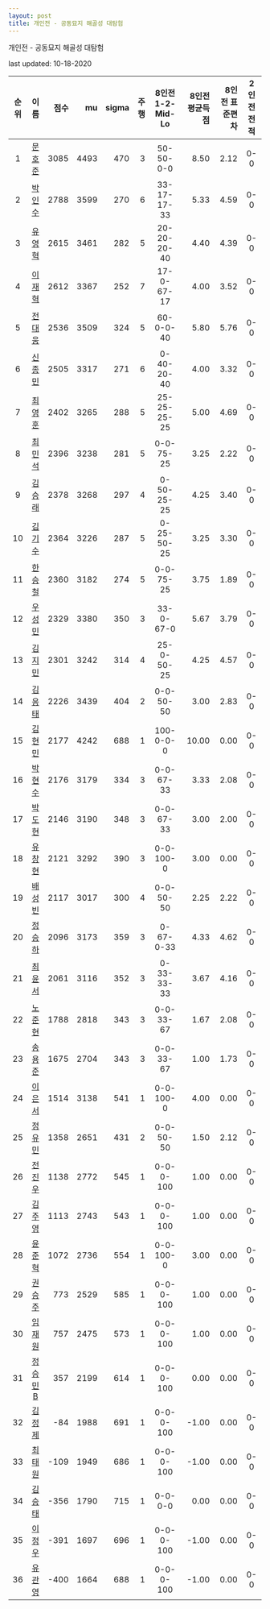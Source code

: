 ```yaml
---
layout: post
title: 개인전 - 공동묘지 해골성 대탐험
---
```



개인전 - 공동묘지 해골성 대탐험


last updated: 10-18-2020

| 순위 | 이름 | 점수 | mu | sigma | 주행 | 8인전 1-2-Mid-Lo | 8인전 평균득점 | 8인전 표준편차 | 2인전 전적 |
|:---:|:---:|---:|---:|---:|---:|:---:|---:|---:|:---:|
| 1 | [문호준](../munhojun) | 3085 | 4493 | 470 | 3 | 50-50-0-0 | 8.50 | 2.12 | 0-0 |
| 2 | [박인수](../bakinsu) | 2788 | 3599 | 270 | 6 | 33-17-17-33 | 5.33 | 4.59 | 0-0 |
| 3 | [유영혁](../yuyeonghyeok) | 2615 | 3461 | 282 | 5 | 20-20-20-40 | 4.40 | 4.39 | 0-0 |
| 4 | [이재혁](../ijaehyeok) | 2612 | 3367 | 252 | 7 | 17-0-67-17 | 4.00 | 3.52 | 0-0 |
| 5 | [전대웅](../jeondaewoong) | 2536 | 3509 | 324 | 5 | 60-0-0-40 | 5.80 | 5.76 | 0-0 |
| 6 | [신종민](../shinjongmin) | 2505 | 3317 | 271 | 6 | 0-40-20-40 | 4.00 | 3.32 | 0-0 |
| 7 | [최영훈](../choiyeonghun) | 2402 | 3265 | 288 | 5 | 25-25-25-25 | 5.00 | 4.69 | 0-0 |
| 8 | [최민석](../choiminseok) | 2396 | 3238 | 281 | 5 | 0-0-75-25 | 3.25 | 2.22 | 0-0 |
| 9 | [김승래](../gimseungrae) | 2378 | 3268 | 297 | 4 | 0-50-25-25 | 4.25 | 3.40 | 0-0 |
| 10 | [김기수](../gimgisu) | 2364 | 3226 | 287 | 5 | 0-25-50-25 | 3.25 | 3.30 | 0-0 |
| 11 | [한승철](../hanseungcheol) | 2360 | 3182 | 274 | 5 | 0-0-75-25 | 3.75 | 1.89 | 0-0 |
| 12 | [우성민](../useongmin) | 2329 | 3380 | 350 | 3 | 33-0-67-0 | 5.67 | 3.79 | 0-0 |
| 13 | [김지민](../gimjimin) | 2301 | 3242 | 314 | 4 | 25-0-50-25 | 4.25 | 4.57 | 0-0 |
| 14 | [김응태](../gimeungtae) | 2226 | 3439 | 404 | 2 | 0-0-50-50 | 3.00 | 2.83 | 0-0 |
| 15 | [김현민](../gimhyunmin) | 2177 | 4242 | 688 | 1 | 100-0-0-0 | 10.00 | 0.00 | 0-0 |
| 16 | [박현수](../bakhyeonsu) | 2176 | 3179 | 334 | 3 | 0-0-67-33 | 3.33 | 2.08 | 0-0 |
| 17 | [박도현](../bakdohyeon) | 2146 | 3190 | 348 | 3 | 0-0-67-33 | 3.00 | 2.00 | 0-0 |
| 18 | [유창현](../yuchanghyeon) | 2121 | 3292 | 390 | 3 | 0-0-100-0 | 3.00 | 0.00 | 0-0 |
| 19 | [배성빈](../baeseongbin) | 2117 | 3017 | 300 | 4 | 0-0-50-50 | 2.25 | 2.22 | 0-0 |
| 20 | [정승하](../jeongseungha) | 2096 | 3173 | 359 | 3 | 0-67-0-33 | 4.33 | 4.62 | 0-0 |
| 21 | [최윤서](../choiyunseo) | 2061 | 3116 | 352 | 3 | 0-33-33-33 | 3.67 | 4.16 | 0-0 |
| 22 | [노준현](../nojunhyeon) | 1788 | 2818 | 343 | 3 | 0-0-33-67 | 1.67 | 2.08 | 0-0 |
| 23 | [송용준](../songyongjun) | 1675 | 2704 | 343 | 3 | 0-0-33-67 | 1.00 | 1.73 | 0-0 |
| 24 | [이은서](../ieunseo) | 1514 | 3138 | 541 | 1 | 0-0-100-0 | 4.00 | 0.00 | 0-0 |
| 25 | [정유민](../jeongyumin) | 1358 | 2651 | 431 | 2 | 0-0-50-50 | 1.50 | 2.12 | 0-0 |
| 26 | [전진우](../jeonjinwoo) | 1138 | 2772 | 545 | 1 | 0-0-0-100 | 1.00 | 0.00 | 0-0 |
| 27 | [김주영](../gimjuyeong) | 1113 | 2743 | 543 | 1 | 0-0-0-100 | 1.00 | 0.00 | 0-0 |
| 28 | [윤준혁](../yunjunhyeok) | 1072 | 2736 | 554 | 1 | 0-0-100-0 | 3.00 | 0.00 | 0-0 |
| 29 | [권승주](../glamint) | 773 | 2529 | 585 | 1 | 0-0-0-100 | 1.00 | 0.00 | 0-0 |
| 30 | [임재원](../imjaewon) | 757 | 2475 | 573 | 1 | 0-0-0-100 | 1.00 | 0.00 | 0-0 |
| 31 | [정승민B](../jeongseungminb) | 357 | 2199 | 614 | 1 | 0-0-0-100 | 0.00 | 0.00 | 0-0 |
| 32 | [김정제](../gimjeongje) | -84 | 1988 | 691 | 1 | 0-0-0-100 | -1.00 | 0.00 | 0-0 |
| 33 | [최태원](../choitaiwon) | -109 | 1949 | 686 | 1 | 0-0-0-100 | -1.00 | 0.00 | 0-0 |
| 34 | [김승태](../gimseungtae) | -356 | 1790 | 715 | 1 | 0-0-0-0 | 0.00 | 0.00 | 0-0 |
| 35 | [이정우](../ijeongu) | -391 | 1697 | 696 | 1 | 0-0-0-100 | -1.00 | 0.00 | 0-0 |
| 36 | [유관영](../yugwanyeong) | -400 | 1664 | 688 | 1 | 0-0-0-100 | -1.00 | 0.00 | 0-0 |
